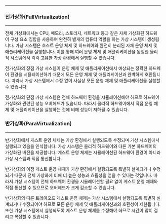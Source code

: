 ***

### 전가상화(FullVirtualization)
*** 

전체 가상화에서는 CPU, 메모리, 스토리지, 네트워크 등과 같은 자체 가상화된 하드웨어 구성 요소 집합을 사용하여 완전히 별개의 컴퓨터 역할을 하는 가상 시스템이 생성됩니다. 
가상 시스템은 호스트 운영 체제 및 하드웨어와 완전히 분리된 자체 운영 체제 및 애플리케이션을 실행합니다. 
이를 통해 여러 운영 체제 및 애플리케이션을 동일한 물리적 시스템에서 각각 고유한 가상 환경에서 실행할 수 있습니다.  

전가상화의 장점
가상 시스템이 운영 체제 및 애플리케이션에서 예상되는 정확한 하드웨어 환경을 시뮬레이션하기 때문에 모든 운영 체제 및 애플리케이션과 완벽하게 호환됩니다.
따라서 가상 시스템에서 수정 없이 사실상 모든 운영 체제 및 애플리케이션을 실행할 수 있습니다.  

전가상화의 단점
가상 시스템은 전체 하드웨어 환경을 시뮬레이션해야 하므로 하드웨어 가상화와 관련된 성능 오버헤드가 있습니다. 
따라서 물리적 하드웨어에서 직접 운영 체제 및 애플리케이션을 실행하는 것에 비해 성능이 저하될 수 있습니다.  


### 반가상화(ParaVirtualization)
***

반가상화에서 게스트 운영 체제는 가상 환경에서 실행되도록 수정되며 가상 시스템에서 실행되고 있음을 인식합니다. 
가상 시스템은 물리적 하드웨어와 다른 기본 하드웨어의 가상화된 버전을 제공합니다. 
게스트 운영 체제는 시뮬레이션된 하드웨어 환경이 아니라 가상 시스템과 직접 통신합니다.  

반가상화의 이점
게스트 운영 체제가 가상 환경에서 실행되도록 특별히 설계되거나 수정되기 때문에 전체 가상화에 비해 더 높은 성능과 효율성을 얻을 수 있다는 것입니다.
따라서 가상 시스템이 전체 하드웨어 환경을 시뮬레이션할 필요 없이 게스트 운영 체제와 직접 통신할 수 있으므로 오버헤드가 크게 감소할 수 있습니다.  

반가상화의 따른 트레이오프
게스트 운영 체제는 가상 시스템에서 실행되도록 특별히 설계되거나 수정되어야 하므로 모든 운영 체제 및 애플리케이션과의 호환성이 제한됩니다. 또한 가상 시스템에서 실행되도록 게스트 운영 체제를 수정해야 하므로 시간이 많이 걸리고 복잡할 수 있습니다.  
